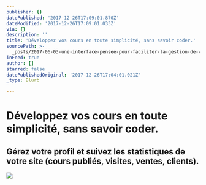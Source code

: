 ```yaml
---
publisher: {}
datePublished: '2017-12-26T17:09:01.870Z'
dateModified: '2017-12-26T17:09:01.033Z'
via: {}
description: ''
title: 'Développez vos cours en toute simplicité, sans savoir coder.'
sourcePath: >-
  _posts/2017-06-03-une-interface-pensee-pour-faciliter-la-gestion-de-votre-espa.md
inFeed: true
author: []
starred: false
datePublishedOriginal: '2017-12-26T17:04:01.021Z'
_type: Blurb

---
```

# Développez vos cours en toute simplicité, sans savoir coder.

## Gérez votre profil et suivez les statistiques de votre site (cours publiés, visites, ventes, clients).
![](https://the-grid-user-content.s3-us-west-2.amazonaws.com/13ee6548-3f1b-4a62-a8c3-c81c09a8fc5c.png)